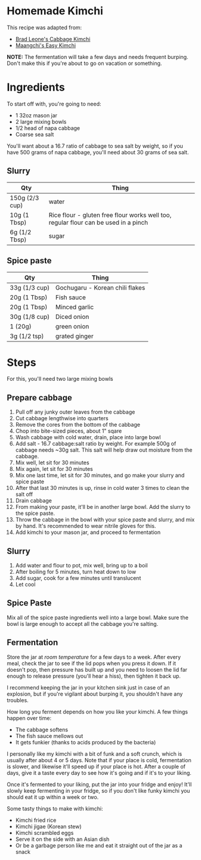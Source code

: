 # Homemade Kimchi

This recipe was adapted from:
* [Brad Leone's Cabbage Kimchi](https://www.youtube.com/watch?v=sUwy71ddj1M)
* [Maangchi's Easy Kimchi](https://www.maangchi.com/recipe/easy-kimchi)

**NOTE:** The fermentation will take a few days and needs frequent burping. 
Don't make this if you're about to go on vacation or something.

# Ingredients
To start off with, you're going to need:
* 1 32oz mason jar
* 2 large mixing bowls
* 1/2 head of napa cabbage
* Coarse sea salt

You'll want about a 16.7 ratio of cabbage to sea salt by weight, so if you have
500 grams of napa cabbage, you'll need about 30 grams of sea salt.

## Slurry
| Qty             | Thing
|-----------------|-------
| 150g (2/3 cup)  | water
| 10g (1 Tbsp)    | Rice flour - gluten free flour works well too, regular flour can be used in a pinch
| 6g (1/2 Tbsp)   | sugar

## Spice paste
| Qty           | Thing
|---------------|-------
| 33g (1/3 cup) | Gochugaru - Korean chili flakes
| 20g (1 Tbsp)  | Fish sauce 
| 20g (1 Tbsp)  | Minced garlic
| 30g (1/8 cup) | Diced onion
| 1 (20g)       | green onion
| 3g (1/2 tsp)  | grated ginger

# Steps
For this, you'll need two large mixing bowls

## Prepare cabbage
1. Pull off any junky outer leaves from the cabbage
2. Cut cabbage lengthwise into quarters
3. Remove the cores from the bottom of the cabbage
4. Chop into bite-sized pieces, about 1" sqare
5. Wash cabbage with cold water, drain, place into large bowl
6. Add salt - 16.7 cabbage:salt ratio by weight. For example 500g of cabbage
   needs ~30g salt. This salt will help draw out moisture from the cabbage.
7. Mix well, let sit for 30 minutes
7. Mix again, let sit for 30 minutes
8. Mix one last time, let sit for 30 minutes, and go make your slurry and spice
   paste
9. After that last 30 minutes is up, rinse in cold water 3 times to clean the
   salt off
10. Drain cabbage
11. From making your paste, it'll be in another large bowl. Add the slurry to
    the spice paste.
12. Throw the cabbage in the bowl with your spice paste and slurry, and mix by
    hand. It's recommended to wear nitrile gloves for this.
13. Add kimchi to your mason jar, and proceed to fermentation

## Slurry
1. Add water and flour to pot, mix well, bring up to a boil
2. After boiling for 5 minutes, turn heat down to low
3. Add sugar, cook for a few minutes until translucent
4. Let cool

## Spice Paste
Mix all of the spice paste ingredients well into a large bowl. Make sure the
bowl is large enough to accept all the cabbage you're salting.

## Fermentation
Store the jar at _room temperature_ for a few days to a week. After every meal,
check the jar to see if the lid pops when you press it down. If it doesn't pop,
then pressure has built up and you need to loosen the lid far enough to release
pressure (you'll hear a hiss), then tighten it back up.

I recommend keeping the jar in your kitchen sink just in case of an explosion,
but if you're vigilant about burping it, you shouldn't have any troubles.

How long you ferment depends on how you like your kimchi. A few things happen
over time:
* The cabbage softens
* The fish sauce mellows out
* It gets funkier (thanks to acids produced by the bacteria)

I personally like my kimchi with a bit of funk and a soft crunch, which is
usually after about 4 or 5 days. Note that if your place is cold, fermentation
is slower, and likewise it'll speed up if your place is hot. After a couple of
days, give it a taste every day to see how it's going and if it's to your
liking.

Once it's fermented to your liking, put the jar into your fridge and enjoy!
It'll slowly keep fermenting in your fridge, so if you don't like funky kimchi
you should eat it up within a week or two.

Some tasty things to make with kimchi:
* Kimchi fried rice
* Kimchi jigae (Korean stew)
* Kimchi scrambled eggs
* Serve it on the side with an Asian dish
* Or be a garbage person like me and eat it straight out of the jar as a snack
